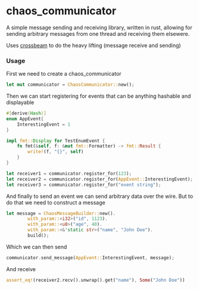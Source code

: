# chaos_communicator
A simple message sending and receiving library, written in rust, allowing for sending arbitrary messages from one thread and 
receiving them elsewere.

Uses [crossbeam](https://github.com/crossbeam-rs/crossbeam) to do the heavy lifting (message receive and sending)


### Usage

First we need to create a chaos_communicator
```rust
let mut communicator = ChaosCommunicator::new();
```

Then we can start registering for events that can be anything hashable and displayable
```rust    
#[derive(Hash)]
enum AppEvent{
    InterestingEvent = 1
}

impl fmt::Display for TestEnumEvent {
    fn fmt(&self, f: &mut fmt::Formatter) -> fmt::Result {
        write!(f, "{}", self)
    }
}

let receiver1 = communicator.register_for(123);
let receiver2 = communicator.register_for(AppEvent::InterestingEvent);
let receiver3 = communicator.register_for("event string");
```
And finally to send an event we can send arbitrary data over the wire. 
But to do that we need to construct a message
```rust
let message = ChaosMessageBuilder::new().
        with_param::<i32>("id", 1123).
        with_param::<u8>("age", 40).
        with_param::<&'static str>("name", "John Doe").
        build();
```
Which we can then send
```rust
communicator.send_message(AppEvent::InterestingEvent, message);
```
And receive
```rust
assert_eq!(receiver2.recv().unwrap().get("name"), Some("John Doe"))
```
    
